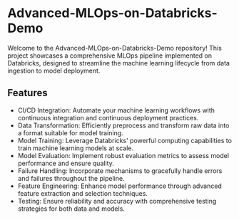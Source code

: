 # Advanced-MLOps-on-Databricks-Demo
Welcome to the Advanced-MLOps-on-Databricks-Demo repository! This project showcases a comprehensive MLOps pipeline implemented on Databricks, designed to streamline the machine learning lifecycle from data ingestion to model deployment.

## Features
- CI/CD Integration: Automate your machine learning workflows with continuous integration and continuous deployment practices.
- Data Transformation: Efficiently preprocess and transform raw data into a format suitable for model training.
- Model Training: Leverage Databricks' powerful computing capabilities to train machine learning models at scale.
- Model Evaluation: Implement robust evaluation metrics to assess model performance and ensure quality.
- Failure Handling: Incorporate mechanisms to gracefully handle errors and failures throughout the pipeline.
- Feature Engineering: Enhance model performance through advanced feature extraction and selection techniques.
- Testing: Ensure reliability and accuracy with comprehensive testing strategies for both data and models.
